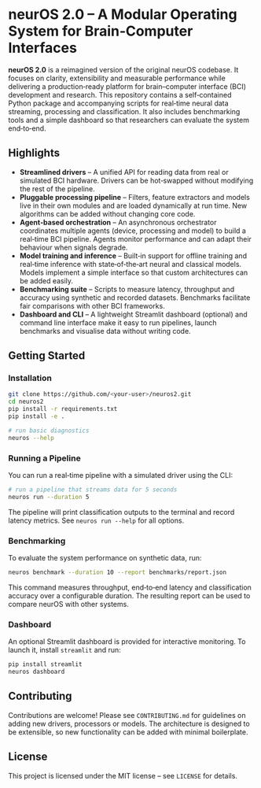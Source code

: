 # neurOS 2.0 – A Modular Operating System for Brain‑Computer Interfaces

**neurOS 2.0** is a reimagined version of the original neurOS codebase.  It focuses
on clarity, extensibility and measurable performance while delivering a
production‑ready platform for brain–computer interface (BCI) development and
research.  This repository contains a self‑contained Python package and
accompanying scripts for real‑time neural data streaming, processing and
classification.  It also includes benchmarking tools and a simple dashboard so
that researchers can evaluate the system end‑to‑end.

## Highlights

* **Streamlined drivers** – A unified API for reading data from real or simulated
  BCI hardware.  Drivers can be hot‑swapped without modifying the rest of the
  pipeline.
* **Pluggable processing pipeline** – Filters, feature extractors and models
  live in their own modules and are loaded dynamically at run time.  New
  algorithms can be added without changing core code.
* **Agent‑based orchestration** – An asynchronous orchestrator coordinates
  multiple agents (device, processing and model) to build a real‑time BCI
  pipeline.  Agents monitor performance and can adapt their behaviour when
  signals degrade.
* **Model training and inference** – Built‑in support for offline training and
  real‑time inference with state‑of‑the‑art neural and classical models.  Models
  implement a simple interface so that custom architectures can be added
  easily.
* **Benchmarking suite** – Scripts to measure latency, throughput and accuracy
  using synthetic and recorded datasets.  Benchmarks facilitate fair
  comparisons with other BCI frameworks.
* **Dashboard and CLI** – A lightweight Streamlit dashboard (optional) and
  command line interface make it easy to run pipelines, launch benchmarks and
  visualise data without writing code.

## Getting Started

### Installation

```bash
git clone https://github.com/<your-user>/neuros2.git
cd neuros2
pip install -r requirements.txt
pip install -e .

# run basic diagnostics
neuros --help
```

### Running a Pipeline

You can run a real‑time pipeline with a simulated driver using the CLI:

```bash
# run a pipeline that streams data for 5 seconds
neuros run --duration 5
```

The pipeline will print classification outputs to the terminal and record
latency metrics.  See `neuros run --help` for all options.

### Benchmarking

To evaluate the system performance on synthetic data, run:

```bash
neuros benchmark --duration 10 --report benchmarks/report.json
```

This command measures throughput, end‑to‑end latency and classification
accuracy over a configurable duration.  The resulting report can be used to
compare neurOS with other systems.

### Dashboard

An optional Streamlit dashboard is provided for interactive monitoring.  To
launch it, install `streamlit` and run:

```bash
pip install streamlit
neuros dashboard
```

## Contributing

Contributions are welcome!  Please see `CONTRIBUTING.md` for guidelines on
adding new drivers, processors or models.  The architecture is designed to be
extensible, so new functionality can be added with minimal boilerplate.

## License

This project is licensed under the MIT license – see `LICENSE` for details.